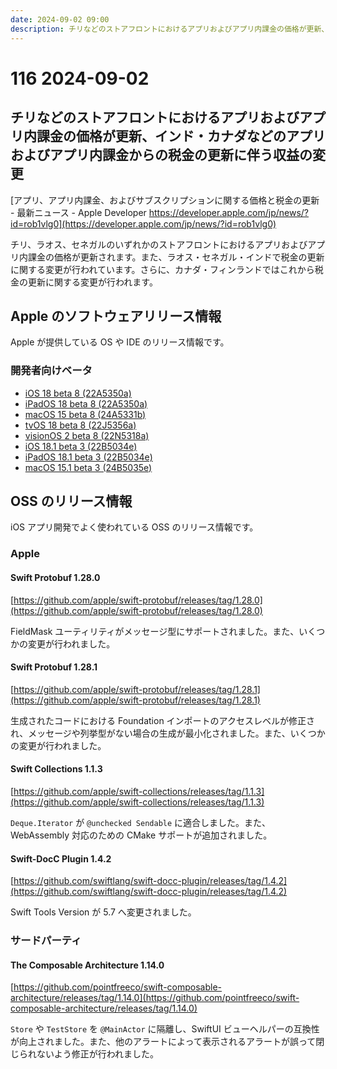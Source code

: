 ```yaml
---
date: 2024-09-02 09:00
description: チリなどのストアフロントにおけるアプリおよびアプリ内課金の価格が更新、インド・カナダなどのアプリおよびアプリ内課金からの税金の更新に伴う収益の変更、ほか
---
```

# 116 2024-09-02

## チリなどのストアフロントにおけるアプリおよびアプリ内課金の価格が更新、インド・カナダなどのアプリおよびアプリ内課金からの税金の更新に伴う収益の変更

[アプリ、アプリ内課金、およびサブスクリプションに関する価格と税金の更新 - 最新ニュース - Apple Developer https://developer.apple.com/jp/news/?id=rob1vlg0](https://developer.apple.com/jp/news/?id=rob1vlg0)

チリ、ラオス、セネガルのいずれかのストアフロントにおけるアプリおよびアプリ内課金の価格が更新されます。また、ラオス・セネガル・インドで税金の更新に関する変更が行われています。さらに、カナダ・フィンランドではこれから税金の更新に関する変更が行われます。

## Apple のソフトウェアリリース情報

Apple が提供している OS や IDE のリリース情報です。

### 開発者向けベータ

- [iOS 18 beta 8 (22A5350a)](https://developer.apple.com/jp/news/releases/?id=08282024a)
- [iPadOS 18 beta 8 (22A5350a)](https://developer.apple.com/jp/news/releases/?id=08282024b)
- [macOS 15 beta 8 (24A5331b)](https://developer.apple.com/jp/news/releases/?id=08282024c)
- [tvOS 18 beta 8 (22J5356a)](https://developer.apple.com/jp/news/releases/?id=08282024d)
- [visionOS 2 beta 8 (22N5318a)](https://developer.apple.com/jp/news/releases/?id=08282024e)
- [iOS 18.1 beta 3 (22B5034e)](https://developer.apple.com/jp/news/releases/?id=08282024f)
- [iPadOS 18.1 beta 3 (22B5034e)](https://developer.apple.com/jp/news/releases/?id=08282024g)
- [macOS 15.1 beta 3 (24B5035e)](https://developer.apple.com/jp/news/releases/?id=08282024h)

## OSS のリリース情報

iOS アプリ開発でよく使われている OSS のリリース情報です。

### Apple

#### Swift Protobuf 1.28.0

[https://github.com/apple/swift-protobuf/releases/tag/1.28.0](https://github.com/apple/swift-protobuf/releases/tag/1.28.0)

FieldMask ユーティリティがメッセージ型にサポートされました。また、いくつかの変更が行われました。

#### Swift Protobuf 1.28.1

[https://github.com/apple/swift-protobuf/releases/tag/1.28.1](https://github.com/apple/swift-protobuf/releases/tag/1.28.1)

生成されたコードにおける Foundation インポートのアクセスレベルが修正され、メッセージや列挙型がない場合の生成が最小化されました。また、いくつかの変更が行われました。

#### Swift Collections 1.1.3

[https://github.com/apple/swift-collections/releases/tag/1.1.3](https://github.com/apple/swift-collections/releases/tag/1.1.3)

`Deque.Iterator` が `@unchecked Sendable` に適合しました。また、WebAssembly 対応のための CMake サポートが追加されました。

#### Swift-DocC Plugin 1.4.2

[https://github.com/swiftlang/swift-docc-plugin/releases/tag/1.4.2](https://github.com/swiftlang/swift-docc-plugin/releases/tag/1.4.2)

Swift Tools Version が 5.7 へ変更されました。

### サードパーティ

#### The Composable Architecture 1.14.0

[https://github.com/pointfreeco/swift-composable-architecture/releases/tag/1.14.0](https://github.com/pointfreeco/swift-composable-architecture/releases/tag/1.14.0)

`Store` や `TestStore` を `@MainActor` に隔離し、SwiftUI ビューヘルパーの互換性が向上されました。また、他のアラートによって表示されるアラートが誤って閉じられないよう修正が行われました。
